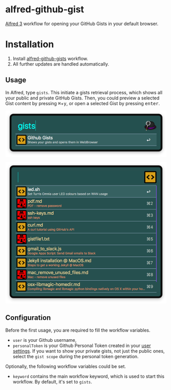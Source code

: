 # alfred-github-gist
[Alfred 3][1] workflow for opening your GitHub Gists in your default browser.

# Installation
1) Install [alfred-github-gists][2] workflow.
2) All further updates are handled automatically.

## Usage
In Alfred, type `gists`. This initiate a gists retrieval process, which shows all your public and private GitHub Gists.
Then, you could preview a selected Gist content by pressing <kbd>⌘</kbd>+<kbd>y</kbd>, or open a selected Gist by pressing <kbd>enter</kbd>.

![alfred-github-gist-menu](doc/images/alfred-gist-menu.png?raw=true "")

![alfred-github-gist-submenu](doc/images/alfred-gist-submenu.png?raw=true "")


## Configuration
Before the first usage, you are required to fill the workflow variables.

- `user` is your Github username,
- `personalToken` is your Github Personal Token created in your [user settings][3]. If you want to show your private gists, not just the public ones, select the `gist scope` during the personal token generation.

Optionally, the following workflow variables could be set.

- `keyword` contains the main workflow keyword, which is used to start this workflow. By default, it's set to `gists`.

[1]: https://www.alfredapp.com/
[2]: https://github.com/vookimedlo/alfred-github-gists/releases/latest
[3]: https://github.com/settings/tokens
